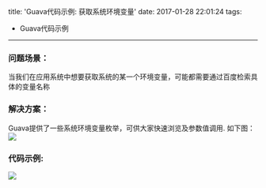 title: 'Guava代码示例: 获取系统环境变量'
date: 2017-01-28 22:01:24
tags:
- Guava代码示例
---

### 问题场景：
当我们在应用系统中想要获取系统的某一个环境变量，可能都需要通过百度检索具体的变量名称

### 解决方案：
Guava提供了一些系统环境变量枚举，可供大家快速浏览及参数值调用. 如下图：
![](http://7wy48o.com1.z0.glb.clouddn.com/2017-01-28_2017-01-28_22:10:13.jpg)

### 代码示例: 
![](http://7wy48o.com1.z0.glb.clouddn.com/2017-01-28_22:14:49.jpg)
